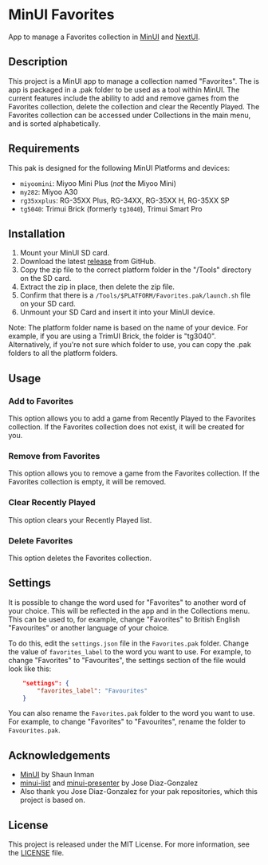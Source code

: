 # MinUI Favorites

App to manage a Favorites collection in [MinUI](https://github.com/shauninman/MinUI) and [NextUI](https://github.com/LoveRetro/NextUI).

## Description

This project is a MinUI app to manage a collection named "Favorites". The is app is packaged in a .pak folder to be used as a tool within MinUI. The current features include the ability to add and remove games from the Favorites collection, delete the collection and clear the Recently Played. The Favorites collection can be accessed under Collections in the main menu, and is sorted alphabetically.

## Requirements

This pak is designed for the following MinUI Platforms and devices:

- `miyoomini`: Miyoo Mini Plus (_not_ the Miyoo Mini)
- `my282`: Miyoo A30
- `rg35xxplus`: RG-35XX Plus, RG-34XX, RG-35XX H, RG-35XX SP
- `tg5040`: Trimui Brick (formerly `tg3040`), Trimui Smart Pro

## Installation

1. Mount your MinUI SD card.
2. Download the latest [release](https://github.com/ben16w/minui-favorites/releases) from GitHub.
3. Copy the zip file to the correct platform folder in the "/Tools" directory on the SD card.
4. Extract the zip in place, then delete the zip file.
5. Confirm that there is a `/Tools/$PLATFORM/Favorites.pak/launch.sh` file on your SD card.
6. Unmount your SD Card and insert it into your MinUI device.

Note: The platform folder name is based on the name of your device. For example, if you are using a TrimUI Brick, the folder is "tg3040". Alternatively, if you're not sure which folder to use, you can copy the .pak folders to all the platform folders.

## Usage

### Add to Favorites

This option allows you to add a game from Recently Played to the Favorites collection. If the Favorites collection does not exist, it will be created for you.

### Remove from Favorites

This option allows you to remove a game from the Favorites collection. If the Favorites collection is empty, it will be removed.

### Clear Recently Played

This option clears your Recently Played list.

### Delete Favorites

This option deletes the Favorites collection.

## Settings

It is possible to change the word used for "Favorites" to another word of your choice. This will be reflected in the app and in the Collections menu. This can be used to, for example, change "Favorites" to British English "Favourites" or another language of your choice.

To do this, edit the `settings.json` file in the `Favorites.pak` folder. Change the value of `favorites_label` to the word you want to use. For example, to change "Favorites" to "Favourites", the settings section of the file would look like this:

```json
    "settings": {
        "favorites_label": "Favourites"
    }
```

You can also rename the `Favorites.pak` folder to the word you want to use. For example, to change "Favorites" to "Favourites", rename the folder to `Favourites.pak`.

## Acknowledgements

- [MinUI](https://github.com/shauninman/MinUI) by Shaun Inman
- [minui-list](https://github.com/josegonzalez/minui-list) and [minui-presenter](https://github.com/josegonzalez/minui-presenter) by Jose Diaz-Gonzalez
- Also thank you Jose Diaz-Gonzalez for your pak repositories, which this project is based on.

## License

This project is released under the MIT License. For more information, see the [LICENSE](LICENSE) file.
